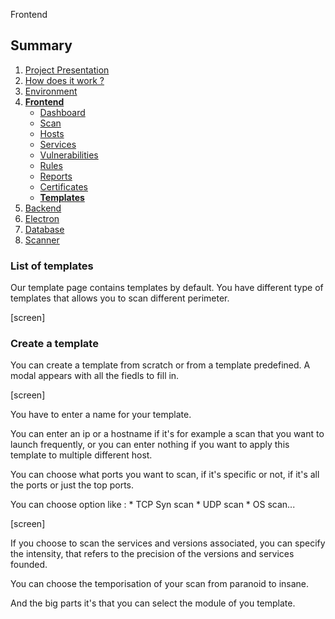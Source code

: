  Frontend

## Summary

1. [Project Presentation](project.html)
2. [How does it work ?](working.html)
3. [Environment](env.html)
4. [**Frontend**](front.html)
   * [Dashboard](front.html)
   * [Scan](scan.html)
   * [Hosts](hosts.html)
   * [Services](services.html)
   * [Vulnerabilities](vulnerabilities.html)
   * [Rules](rules.html)
   * [Reports](reports.html)
   * [Certificates](certificates.html)
   * [**Templates**](template.html)
5. [Backend](back.html)
6. [Electron](electron.html)
7. [Database](database.html)
8. [Scanner](scanner.html)


### List of templates

Our template page contains templates by default. You have different type of templates that allows you to scan different perimeter.

[screen]

### Create a template

You can create a template from scratch or from a template predefined.
A modal appears with all the fiedls to fill in.

[screen]

You have to enter a name for your template.

You can enter an ip or a hostname if it's for example a scan that you want to launch frequently, or you can enter nothing if you want to apply this template to multiple different host.

You can choose what ports you want to scan, if it's specific or not, if it's all the ports or just the top ports.

You can choose option like :
    * TCP Syn scan
    * UDP scan
    * OS scan...

[screen]

If you choose to scan the services and versions associated, you can specify the intensity, that refers to the precision of the versions and services founded.

You can choose the temporisation of your scan from paranoid to insane.

And the big parts it's that you can select the module of you template.



